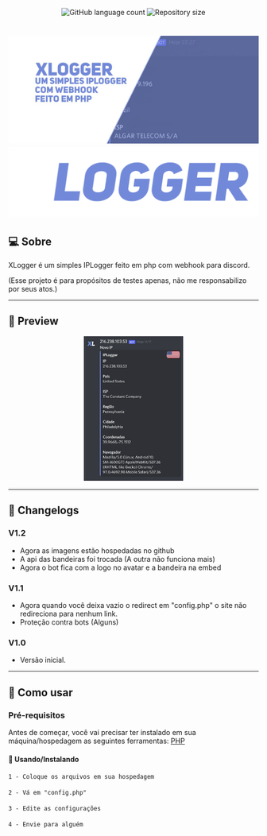 
<p align="center">
  <img alt="GitHub language count" src="https://img.shields.io/github/languages/count/CT0222/XLogger?color=%2304D361">

  <img alt="Repository size" src="https://img.shields.io/github/repo-size/CT0222/XLogger">
  
 
</p>
<h1 align="center">
    <img alt="Banner" title="Banner" src="https://raw.githubusercontent.com/CT0222/XLogger/main/68747470733a2f2f692e6962622e636f2f4a79484d4c53582f32303231303832332d3233303235372e6a7067206972.jpeg"/>
    <img alt="Logo" title="Logo" src="https://raw.githubusercontent.com/CT0222/XLogger/main/20220131_123802.png"/>
</h1>

## 💻 Sobre

XLogger é um simples IPLogger feito em php com webhook para discord.

(Esse projeto é para propósitos de testes apenas, não me responsabilizo por seus atos.)

---

## 🎨 Preview

<p align="center">
  <img alt="Preview" title="Preview" src="https://raw.githubusercontent.com/CT0222/XLogger/main/Screenshot_20220131-141820_Discord-Beta.png" width="200px">
</p>

---

## 📜 Changelogs

### V1.2
- Agora as imagens estão hospedadas no github
- A api das bandeiras foi trocada (A outra não funciona mais)
- Agora o bot fica com a logo no avatar e a bandeira na embed

### V1.1
- Agora quando você deixa vazio o redirect em "config.php" o site não redireciona para nenhum link.
- Proteção contra bots (Alguns)

### V1.0
- Versão inicial.

---

## 🚀 Como usar

### Pré-requisitos

Antes de começar, você vai precisar ter instalado em sua máquina/hospedagem as seguintes ferramentas:
[PHP](https://php.net)

#### 🎲 Usando/Instalando

```text
1 - Coloque os arquivos em sua hospedagem

2 - Vá em "config.php"

3 - Edite as configurações 

4 - Envie para alguém 
```
